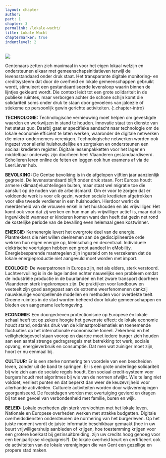 ```yaml
---
layout: chapter
author: 
part: 1
chapter: 3
permalink: /lokale-wacht/
title: Lokale Wacht
chaptermarker: true
indentlevel: 2
---
```


<a href="{{ site.baseurl }}/images/Ruimte_3.jpg" data-lightbox="Lokale Wacht"><img src="{{ site.baseurl }}/images/Ruimte_3.jpg"></a>

Gentenaars zetten zich maximaal in voor het eigen lokaal welzijn en ondersteunen elkaar met gemeenschapsinitiatieven terwijl de levensstandaard onder druk staat. Het transparante digitale monitoring- en creditsysteem dat door de overheid en lokale gemeenschappen gebruikt wordt, stimuleert een gestandaardiseerde levensloop waarin binnen de lijntjes gekleurd wordt. Die context leidt tot een grote solidariteit in de publieke ruimtes, maar verborgen achter de schone schijn komt die solidariteit soms onder druk te staan door gevoelens van jaloezie of stiekeme op persoonlijk gewin gerichte activiteiten.
{:.chapter-intro}

**TECHNOLOGIE:** Technologische vernieuwing moet helpen om gevestigde waarden en werkwijzen in stand te houden. Innovatie staat ten dienste van het status quo. Daarbij gaat er specifieke aandacht naar technologie om de lokale economie efficiënt te laten werken, waaronder de digitale netwerken die micro-ondernemers verenigen.  Technologische netwerken worden ook ingezet voor allerlei huishoudelijke en zorgtaken en ondersteunen een sociaal
kredieten register. Digitale lessenpakketten voor het lager en middelbaar onderwijs zijn doorheen heel Vlaanderen gestandaardiseerd. Scholieren leren online de feiten en leggen ook hun examens af via de LeerLiever hub. 

**BEVOLKING:** De Gentse bevolking is in de afgelopen vijftien jaar aanzienlijk gegroeid. De levensstandaard blijft onder druk staan. Fort Europa houdt armere (klimaat)vluchtelingen buiten, maar staat wel migratie toe die aansluit op de noden van de arbeidsmarkt. Om er voor te zorgen dat er voldoende werk is voor elk gezin, worden sociale kredieten afgetrokken voor elke tweede verdiener in een huishouden. Hierdoor werkt de meerderheid van de vrouwen enkel in het huishouden en als vrijwilliger. Het komt ook voor dat zij werken en hun man als vrijwilliger actief is, maar dat is ingewikkeld wanneer er kinderen komen want dan heeft dat gezin net rond de kostelijke periode van de bevalling even helemaal geen kostwinner. 

**ENERGIE:** Kernenergie levert het overgrote deel van de energie. Plantrekkers die niet willen deelnemen aan de gedisciplineerde orde wekken hun eigen energie op, kleinschalig en decentraal.  Individuele elektrische voertuigen hebben een groot aandeel in eMobility. Energiebesparende maatregelen zijn ingesteld om te verzekeren dat de lokale energieproductie niet aangevuld moet worden met import.
 
**ECOLOGIE:** De weerpatronen in Europa zijn, net als elders, sterk verstoord. Luchtvervuiling is in de lage landen echter nauwelijks een probleem omdat de industriële productie in de buurlanden en het zware transport doorheen Vlaanderen sterk ingekrompen zijn. De praktijken voor landbouw en veeteelt zijn goed aangepast aan de extreme weerfenomenen dankzij nauwkeurige voorspellende modellen en methoden voor overdekte teelt. Groene ruimtes in de stad worden beheerd door lokale gemeenschappen en bieden een aangename leefomgeving. 

**ECONOMIE:** Een doorgedreven protectionisme op Europese én lokale schaal heeft tot op zekere hoogte het gewenste effect: de lokale economie houdt stand, ondanks  druk van de klimaatproblematiek en toenemende fluctuaties op het internationale economische toneel. Zekerheid en het veiligheidsgevoel staan voorop en daartoe moet iedere burger zich houden aan een aantal strenge gedragsregels met betrekking tot werk, sociale opvang, energieverbruik en consumptie. Dat men wat zuiniger moet zijn, hoort er nu eenmaal bij. 

**CULTUUR:** Er is een sterke normering ten voordele van een bescheiden leven, zonder uit de band te springen. Er is een grote onderlinge solidariteit bij wie zich aan de sociale regels houdt. Een sociaal credit-systeem voor burgers houdt met algoritmes bij wie van de normen afwijkt. Wie te lang niet voldoet, verliest punten en dat beperkt dan weer de keuzevrijheid voor allerhande activiteiten. Culturele activiteiten worden door wijkverenigingen georganiseerd. De feestdagen worden met overtuiging gevierd en dragen bij tot een gevoel van verbondenheid met familie, buren en wijk. 

**BELEID:** Lokale overheden zijn sterk vervlochten met het lokale leven. Nationale en Europese overheden werken met strakke budgetten. Digitale overheidsdiensten ondersteunen de normering van het burgerleven. Op het juiste moment wordt de juiste informatie beschikbaar gemaakt (hoe in uw buurt vrijwilligershulp aanbieden of krijgen, hoe toestemming krijgen voor een grotere koelkast bij gezinsuitbreiding, zijn uw credits hoog genoeg voor een tienjaarlijkse vliegtuigreis?). De lokale overheid keurt en certificeert ook de activiteiten van de lokale verenigingen die van Gent een gezellige en propere stad maken. 
